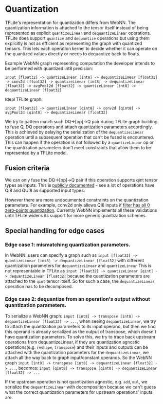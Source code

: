 # Quantization
TFLite's representation for quantization differs from WebNN. The quantization information is attached to the tensor itself instead of being represented as explicit `quantizeLinear` and `dequantizeLinear` operations. TFLite does support `quantize` and `dequantize` operations but using them explicitly is not as efficient as representing the graph with quantized tensors. This lets each operation kernel to decide whether it can operate on the quantized values directly or needs to dequantize back to floats.

Example WebNN graph representing computation the developer intends to be performed with quantized int8 precision:

`input [float32] -> quantizeLinear [int8] -> dequantizeLinear [float32] -> conv2d [float32] -> quantizeLinear [int8] -> dequantizeLinear [float32] -> avgPool2d [float32] -> quantizeLinear [int8] -> dequantizeLinear [float32]`

Ideal TFLite graph:

`input [float32] -> quantizeLinear [qint8] -> conv2d [qint8] -> avgPool2d [qint8] -> dequantizeLinear [float32]`

We try to pattern match such DQ->[op]->Q pair during TFLite graph building to fuse Q, DQ operations and attach quantization parameters accordingly. This is achieved by delaying the serialization of the `dequantizeLinear` operation until a subsequent operation that can't be fused is encountered. This can happen if the operation is not followed by a `quantizeLinear` op or the quantization parameters don't meet constraints that allow them to be represented by a TFLite model.

## Fusion criteria
We can only fuse the DQ->[op]->Q pair if this operation supports qint tensor types as inputs. This is [publicly documented](https://www.tensorflow.org/mlir/tfl_ops) - see a lot of operations have QI8 and QUI8 as supported input types.

However there are more undocumented constraints on the quantization parameters. For example, conv2d only allows QI8 inputs if [filter has all 0 zero-points quantization](https://source.chromium.org/chromium/chromium/src/+/main:third_party/TFLite/src/tensorflow/lite/kernels/conv.cc;l=363;drc=e433dac46a0bb8ffa4b6e600d4d94751768392c0). Currently WebNN implements all these validations until TFLite widens its support for more generic quantization schemes.

## Special handling for edge cases
### Edge case 1: mismatching quantization parameters.
In WebNN, users can specify a graph such as `input [float32] -> quantizeLinear [int8] -> dequantizeLinear [float32]` with different quantization parameters for `dequantizeLinear` and `quantizeLinear` This is not representable in TFLite as `input [float32] -> quantizeLinear [qint] -> dequantizeLinear [float32]` because the quantization parameters are attached to the `qint` tensor itself. So for such a case, the `dequantizeLinear` operation has to be decomposed.

### Edge case 2: dequantize from an operation's output without quantization parameters.
To serialize a WebNN graph: `input [int8] -> transpose [int8] -> dequantizeLinear [float32] -> ...`, when seeing `dequantizeLinear`, we try to attach the quantization parameters to its input operand, but then we find this operand is already serialized as the output of transpose, which doesn't have quantization parameters. To solve this, we try to trace back upstream operations from dequantizeLinear, if they are quantization agnostic operations(e.g. `reshape`, `transpose`) and their inputs and outputs can be attached with the quantization parameters for the `dequantizeLinear`, we attach all the way back to graph input/constant operands.
So the WebNN graph `input [int8] -> transpose [int8] -> dequantizeLinear [float32] -> ...`, becomes:
`input [qint8] -> transpose [qint8] -> dequantizeLinear [float32] -> ...`

If the upstream operation is not quantization agnostic, e.g. `add`, `mul`, we serialize the `dequantizeLinear` with decomposition because we can't guess what the correct quantization parameters for upstream operations' inputs are.

